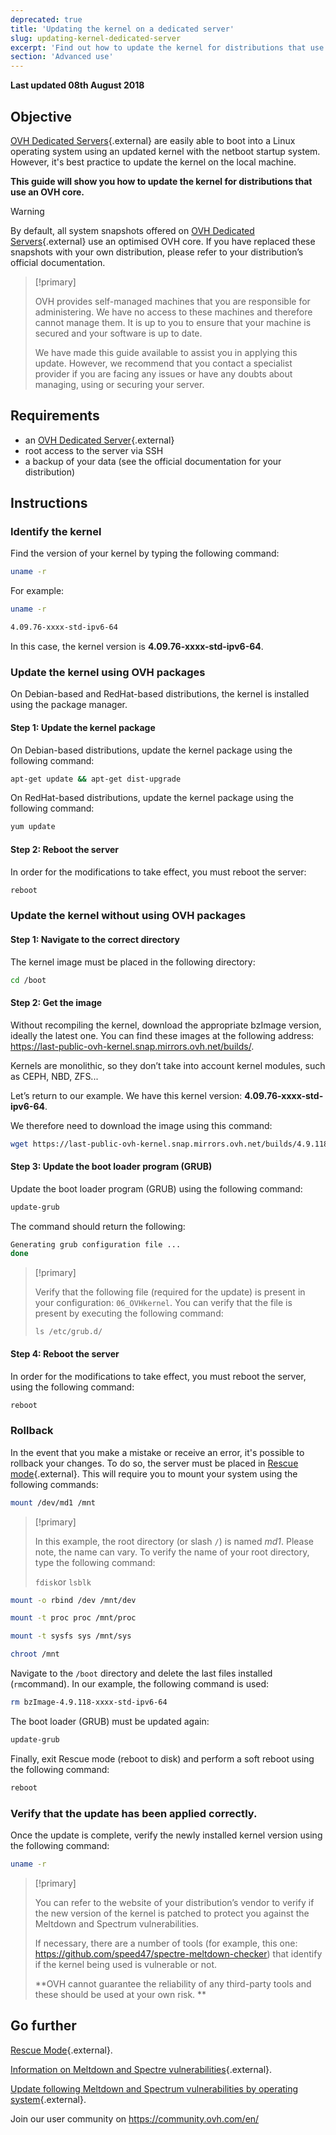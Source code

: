 ```yaml
---
deprecated: true
title: 'Updating the kernel on a dedicated server'
slug: updating-kernel-dedicated-server
excerpt: 'Find out how to update the kernel for distributions that use an OVH core'
section: 'Advanced use'
---
```


**Last updated 08th August 2018**

## Objective

[OVH Dedicated Servers](https://www.ovh.lt/dedikuoti_serveriai/){.external} are easily able to boot into a Linux operating system using an updated kernel with the netboot startup system. However, it's best practice to update the kernel on the local machine.

**This guide will show you how to update the kernel for distributions that use an OVH core.**

> [!warning]
>
> By default, all system snapshots offered on [OVH Dedicated Servers](https://www.ovh.lt/dedikuoti_serveriai/){.external} use an optimised OVH core. If you have replaced these snapshots with your own distribution, please refer to your distribution’s official documentation.
>

> [!primary]
>
> OVH provides self-managed machines that you are responsible for administering. We have no access to these machines and therefore cannot manage them. It is up to you to ensure that your machine is secured and your software is up to date.
>
> We have made this guide available to assist you in applying this update. However, we recommend that you contact a specialist provider if you are facing any issues or have any doubts about managing, using or securing your server.
>

## Requirements

- an [OVH Dedicated Server](https://www.ovh.lt/dedikuoti_serveriai/){.external}
- root access to the server via SSH
- a backup of your data (see the official documentation for your distribution)

## Instructions

### Identify the kernel

Find the version of your kernel by typing the following command:

```sh
uname -r
```

For example:

```sh
uname -r

4.09.76-xxxx-std-ipv6-64
```

In this case, the kernel version is  **4.09.76-xxxx-std-ipv6-64**.


### Update the kernel using OVH packages

On Debian-based and RedHat-based distributions, the kernel is installed using the package manager.

#### Step 1: Update the kernel package

On Debian-based distributions, update the kernel package using the following command:

```sh
apt-get update && apt-get dist-upgrade
```

On RedHat-based distributions, update the kernel package using the following command:

```sh
yum update
```

#### Step 2: Reboot the server

In order for the modifications to take effect, you must reboot the server:

```sh
reboot
```


### Update the kernel without using OVH packages

#### Step 1: Navigate to the correct directory

The kernel image must be placed in the following directory:

```sh
cd /boot
```

#### Step 2: Get the image

Without recompiling the kernel, download the appropriate bzImage version, ideally the latest one. You can find these images at the following address: <https://last-public-ovh-kernel.snap.mirrors.ovh.net/builds/>. 

Kernels are monolithic, so they don’t take into account kernel modules, such as CEPH, NBD, ZFS...

Let’s return to our example. We have this kernel version: **4.09.76-xxxx-std-ipv6-64**.

We therefore need to download the image using this command:

```sh
wget https://last-public-ovh-kernel.snap.mirrors.ovh.net/builds/4.9.118/313405/bzImage/4.9.118-xxxx-std-ipv6-64/bzImage-4.9.118-xxxx-std-ipv6-64
```

#### Step 3: Update the boot loader program (GRUB)

Update the boot loader program (GRUB) using the following command:

```sh
update-grub
```

The command should return the following:

```sh
Generating grub configuration file ...
done
```

> [!primary]
>
> Verify that the following file (required for the update) is present in your configuration: `06_OVHkernel`. You can verify that the file is present by executing the following command:
>
> `ls /etc/grub.d/`
>

#### Step 4: Reboot the server

In order for the modifications to take effect, you must reboot the server, using the following command:

```sh
reboot
```

### Rollback

In the event that you make a mistake or receive an error, it's possible to rollback your changes. To do so, the server must be placed in [Rescue mode](https://docs.ovh.com/lt/dedicated/ovh-rescue/){.external}. This will require you to mount your system using the following commands:

```sh
mount /dev/md1 /mnt
```

> [!primary]
>
> In this example, the root directory (or slash `/`) is named *md1*. Please note, the name can vary. To verify the name of your root directory, type the following command:
>
> `fdisk`or `lsblk`
>

```sh
mount -o rbind /dev /mnt/dev
```

```sh
mount -t proc proc /mnt/proc
```

```sh
mount -t sysfs sys /mnt/sys
```

```sh
chroot /mnt
```

Navigate to the `/boot` directory and delete the last files installed (`rm`command). In our example, the following command is used:

```sh
rm bzImage-4.9.118-xxxx-std-ipv6-64
```

The boot loader (GRUB) must be updated again:

```sh
update-grub
```

Finally, exit Rescue mode (reboot to disk) and perform a soft reboot using the following command:

```sh
reboot
```

### Verify that the update has been applied correctly.

Once the update is complete, verify the newly installed kernel version using the following command:

```sh
uname -r
```

> [!primary]
>
> You can refer to the website of your distribution’s vendor to verify if the new version of the kernel is patched to protect you against the Meltdown and Spectrum vulnerabilities.
>
> If necessary, there are a number of tools (for example, this one: <https://github.com/speed47/spectre-meltdown-checker>) that identify if the kernel being used is vulnerable or not.
>
> **OVH cannot guarantee the reliability of any third-party tools and these should be used at your own risk. **
>

## Go further

[Rescue Mode](https://docs.ovh.com/lt/dedicated/ovh-rescue/){.external}.

[Information on Meltdown and Spectre  vulnerabilities](https://docs.ovh.com/fr/dedicated/information-about-meltdown-spectre-vulnerability-fixes/){.external}.

[Update following Meltdown and Spectrum vulnerabilities by operating system](https://docs.ovh.com/fr/dedicated/meltdown-spectre-kernel-update-per-operating-system/){.external}.

Join our user community on  <https://community.ovh.com/en/>